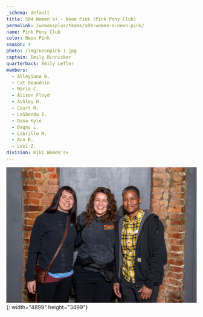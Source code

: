```yaml
---
_schema: default
title: S04 Women's+ - Neon Pink (Pink Pony Club)
permalink: /womensplus/teams/s04-women-s-neon-pink/
name: Pink Pony Club
color: Neon Pink
season: 4
photo: /img/neonpink-1.jpg
captain: Emily Binnicker
quarterback: Emily Lefler
members:
  - Alleyiana B.
  - Cat Beaudoin
  - Maria C.
  - Alison Floyd
  - Ashley H.
  - Court H.
  - LaShonda I.
  - Dana Kyle
  - Dagny L.
  - Labrille M.
  - Ann R.
  - Lexi Z.
division: Kiki Women's+
---
```

![](/img/da2-7095.jpg){: width="4899" height="3499"}